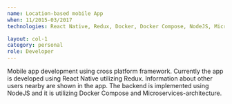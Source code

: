 ```yaml
---
name: Location-based mobile App
when: 11/2015-03/2017
technologies: React Native, Redux, Docker, Docker Compose, NodeJS, Microservices, HAProxy, Ionic, Ansible, Vagrant, Google Location Api, Amazon Web Services

layout: col-1
category: personal
role: Developer
---
```


Mobile app development using cross platform framework. Currently the app is developed using React Native utilizing Redux. Information about other users nearby are shown in the app. The backend is implemented using NodeJS and it is utilizing Docker Compose and Microservices-architecture.